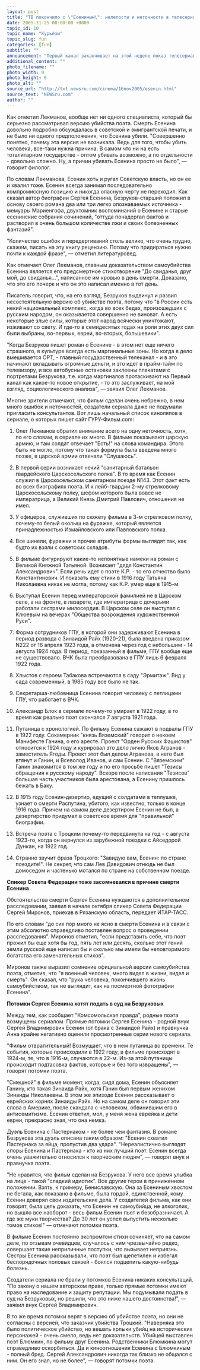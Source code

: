 ```yaml
---
layout: post
title: "ТВ покончило с \"Есениным\": нелепости и неточности в телесериале"
date: 2005-11-25 00:00:00 +0000
topic_id: 10
topic_name: "Курьёзы"
topic_slug: fun
categories: [fun]
subtitle: ""
announcement: "Первый канал заканчивает на этой неделе показ телесериала \"Есенин\" режиссера Игоря Зайцева. Он уже вызвал целый шквал недовольных и порой уничижительных откликов критиков и зрителей. Филолог и автор биографии Сергея Есенина, готовящейся к выходу в издательстве Vita Nova, Олег Лекманов в интервью \"Полит.ру\" развенчал главную идею сериала о том, что поэт якобы не покончил с собой, а его убили. В своем романе Виталий Безруков описал, как, на его взгляд, происходило убийство Есенина, назвав имя предполагаемого убийцы - поэта-чекиста Блюмкина, и заказчика - Троцкого."
additional_content: ""
photo_filename: ""
photo_width: 0
photo_height: 0
photo_alt: ""
source_url: "http://txt.newsru.com/cinema/16nov2005/esenin.html"
source_text: "NEWSru.com"
author: ""
---
```

Как отметил Лекманов, вообще нет ни одного специалиста, который бы серьезно рассматривал версию убийства поэта. Смерть Есенина довольно подробно обсуждалась в советской и эмигрантской печати, и не было ни одного предположения, что Есенина убили. "Совершенно понятно, почему эта версия не возникала. Ведь для того, чтобы убить человека, все-таки нужна причина. В самом что ни на есть тоталитарном государстве - оптом убивать возможно, а по отдельности - довольно сложно. Ну, а причин убивать Есенина просто не было", &mdash; говорит филолог.

По словам Лекманова, Есенин хоть и ругал Советскую власть, но он ее и хвалил тоже. Есенин всегда занимал последовательно компромиссную позицию и никогда опасную черту не переходил. Как сказал автор биографии Сергея Есенина, Безруков-старший положил в основу своего романа два или три легко опознаваемых источника - мемуары Мариенгофа, двухтомник воспоминаний о Есенине и старые есенинские собрания сочинений, "оттуда понадергал фактов и растворил в очень большом количестве лжи и своих болезненных фантазий".

"Количество ошибок и передергиваний столь велико, что очень трудно, скажем, писать на эту книгу рецензию. Потому что придираться нужно почти к каждой фразе", &mdash; отметил литературовед.

Как отмечает Олег Лекманов, главным доказательством самоубийства Есенина является его предсмертное стихотворение "До свиданья, друг мой, до свиданья…", написанное им кровью в день смерти. Доказано, что это его почерк и что он это написал именно в тот день.

Писатель говорит, что, на его взгляд, Безруков выдвинул и развил несостоятельную версию об убийстве поэта, потому что "в России есть некий национальный комплекс, когда во всех бедах, произошедших с русским народом, он оказывается совершенно не виноват. А есть некоторые злые силы, которые этот народ всячески уничтожают, изживают со свету. И где-то в семидесятых годах на роли этих двух сил были выбраны, во-первых, евреи, во-вторых, большевики".

"Когда Безруков пишет роман о Есенине - в этом нет еще ничего страшного, в культуре всегда есть маргинальные зоны. Но когда в дело вмешивается ОРТ, - главный государственный телеканал - и в это начинают вкладывать огромные деньги, и это идет в прайм-тайм по телевизору, и все автобусные остановки заклеены плакатами с портретами Безрукова, т.е. когда маргиналов протаскивают на Первый канал как какое-то новое открытие, - то это заслуживает, на мой взгляд, социологического анализа", &mdash; заявил Олег Лекманов.

Многие зрители отмечают, что фильм сделан очень небрежно, в нем много ошибок и неточностей, создатели сериала даже не подумали пригласить консультантов. Вот лишь начальный список киноляпов в сериале, о которых пишет сайт ГУРУ-Фильм.com:

1. Олег Лекманов обратил внимание всего на одну неточность, хотя, по его словам, в сериале их много. В фильме показывают царскую армию, и там солдат отвечает "Есть!" на слова командира. Этого быть не могло, потому что такая формула была введена много позже, в царской армии отвечали "Слушаюсь".

2. В первой серии возникает некий "санитарный батальон гвардейского Царскосельского полка". В то время как Есенин служил в Царскосельском санитарном поезде N143. Этот факт есть во всех биографиях поэта. И к лейб-гвардии 2-му стрелковому Царскосельскому полку, шефом которого была вовсе не императрица, а Великий Князь Дмитрий Павлович, отношения не имел.

3. У офицеров, служивших по сюжету фильма в 3-м стрелковом полку, почему-то белый околыш на фуражке, который является принадлежностью Измайловского или Павловского полка.

4. Все шинели, фуражки и прочие атрибуты формы выглядят так, как будто их взяли с советских складов.

5. В фильме фигурируют какие-то непонятные намеки на роман с Великой Княжной Татьяной. Возникает "дядя Константин Александрович". Если речь идет о поэте К.Р. - то его отчество было Константинович. И показать ему стихи в 1916 году Татьяна Николаевна никак не могла, потому как К.Р. умер еще в 1915-м.

6. Выступал Есенин перед императорской фамилией не в Царском селе, а на фронте, в лазарете, где императрица с дочерьми работали сестрами милосердия. В Царском селе он выступал с Клюевым на вечерах "Общества возрождения художественной Руси".

7. Форма сотрудников ГПУ, в которой они задерживают Есенина в период развода с Зинаидой Райх (1920-21), была введена приказом N222 от 16 апреля 1923 года, а отменена через год с небольшим - 14 августа 1924 года. В период, показанный в фильме, ГПУ вообще еще не существовало. ВЧК была преобразована в ГПУ лишь 6 февраля 1922 года.

8. Хлыстов с героем Табакова встречаются в саду "Эрмитаж". Вид у сада современный, в 1985 году все было не так.

9. Секретарша-любовница Есенина говорит человеку с петлицами ГПУ, что работает в ВЧК.

10. Александр Блок в сериале почему-то умирает в 1922 году, в то время как реально поэт скончался 7 августа 1921 года.

11. Путаница с хронологией. По фильму Есенина сажают в подвалы ГПУ в 1922 году. Сокамерник "князь Вяземский" говорит о некоем Манифесте Ганина, о его аресте. Проект "Орден Русских Фашистов" относится к 1924 году и курировал это дело лично Яков Агранов - заместитель Ягоды. Проект этот был делом Агранова, в него был втянут и Ганин, и Всеволод Иванов, и сам Есенин. С "Вяземским" Ганин знакомится в том же году и по его просьбе пишет "Тезисы обращения к русскому народу". Вскоре после написания "Тезисов" большая часть участников была арестована, а Есенину пришлось бежать в Баку.

12. В 1915 году Есенин-дезертир, едущий с солдатами в теплушке, узнает о смерти Распутина, убитого, как известно, только в конце 1916 года. Причем на самом деле дезертиром Есенин не был, а дезертирство придумал в советское время для "правильной" биографии.

13. Встреча поэта с Троцким почему-то передвинута на год - с августа 1923-го, когда он вернулся из зарубежной поездки с Айседорой Дункан, на 1922 год.

14. Странно звучит фраза Троцкого: "Завидую вам, Есенин: по стране поездите!". Не секрет, что сам Лев Давидович отнюдь не был домоседом и частенько мотался по стране на собственном поезде.

<strong>Спикер Совета Федерации тоже засомневался в причине смерти Есенина</strong>

Обстоятельства смерти Сергея Есенина нуждаются в дополнительном расследовании, заявил в начале октября спикер Совета Федерации Сергей Миронов, приехав в Рязанскую область, передает ИТАР-ТАСС.

По его словам "до сих пор много не ясно в смерти Есенина и в связи с этим абсолютно справедливо поставлен вопрос о проведении расследования". Миронов отметил, "если представить себе, что поэт прожил бы еще хотя бы год, пять лет или десять, сколько этот гений земли русской еще написал бы и сколько мы имели бы неповторимого богатства его замечательных стихов".

Миронов также выразил сомнение официальной версии самоубийства поэта, отметив, что "я военный человек, много видел в жизни, видел и смерть". Он сказал, что "рука человека, покончившего жизнь самоубийством, так не выглядит, как на посмертной фотографии Есенина".

<strong>Потомки Сергея Есенина хотят подать в суд на Безруковых</strong>

Между тем, как сообщает "Комсомольская правда", родные поэта возмущены сериалом. Прямые потомки Сергея Есенина - родной внук Сергей Владимирович Есенин (от брака с Зинаидой Райх) и правнучка Анна крайне негативно оценили просмотренные серии нового сериала.

"Фильм отвратительный! Возмущает, что в нем путаница во времени. Те события, которые происходили в 1922 году, в фильме происходят в 1924-м, те, что в 1916-м, случаются в 22-м. Из-за этой путаницы происходит подтасовка фактов, которые и без того извращены", &mdash; говорят потомки поэта.

"Смешной" в фильме момент, когда, сидя дома, Есенин объясняет Ганину, кто такая Зинаида Райх, хотя Ганин был первым женихом Зинаиды Николаевны. В этом же эпизоде Есенин рассказывает о еврейских корнях Зинаиды Райх. Но на самом деле он говорил эти слова в Америке, после скандала с человеком, обвинившим его в антисемитизме. Есенин ответил, мол, у меня жена еврейка и дети евреи, прекрасно зная, что она немка.

Дуэль Есенина с Пастернаком - не более чем фантазия. В романе Безрукова эта дуэль описана таким образом: "Есенин схватил Пастернака за яйца, пропустив два удара". "Нереалистично выглядят споры Есенина и Пастернака - кто из них лучший поэт. Есенин всегда очень уважительно относился к творческим людям", &mdash; говорят внук и правнучка поэта.

"Не нравится, что фильм сделан на Безрукова. У него все время улыбка на лице - такой "сладкий идиотик". Все другие герои в приниженном положении. Взять, к примеру, Бениславскую. Она за Есениным хвостом не бегала, как показано в фильме, была гордой, единственной, кому Есенин доверял свои издательские дела. У создателей фильма, как они говорят, была цель доказать, что Есенин не самоубийца, не алкоголик, но вышло все наоборот - весь фильм Есенин пьет и безобразничает. А где же муки творчества? До 30 лет он успел выпустить несколько томов стихов!" &mdash; отмечают потомки поэта.

В фильме Есенин постоянно экспромтом стихи сочиняет, что на самом деле, по отзывам очевидцев, случалось с ним чрезвычайно редко, совершает такие неприличные поступки, что вызывает неприязнь. Сестры Есенина рассказывали, что поэт был щепетилен и избегал беспорядочных половых связей - боялся подцепить какую-нибудь болезнь.

Создатели сериала не брали у потомков Есенина никаких консультаций. "По закону о нашем авторском праве, только прямые потомки имеют право на наследование и защиту репутации. Мы подумывали подать в суд на Безруковых, но решили, что это ниже нашего достоинства!", &mdash; заявил внук Сергей Владимирович.

В то же время потомки верят в версию об убийстве поэта, но они не согласны с версией, что заказчик убийства Троцкий. "Наверняка это было политическое убийство, но вешать ярлыки убийц на исторических персонажей - очень смело, ведь нет доказательств. Убийцей выставлен поэт Блюмкин, по фильму друг Есенина. Родственники Блюмкина могут справедливо оскорбиться. Да и киноотношения Есенина с Блюмкиным - полный бред. Сергей Александрович никогда так близко не общался с ним. Он его знал, но не более", &mdash; говорят потомки поэта.
